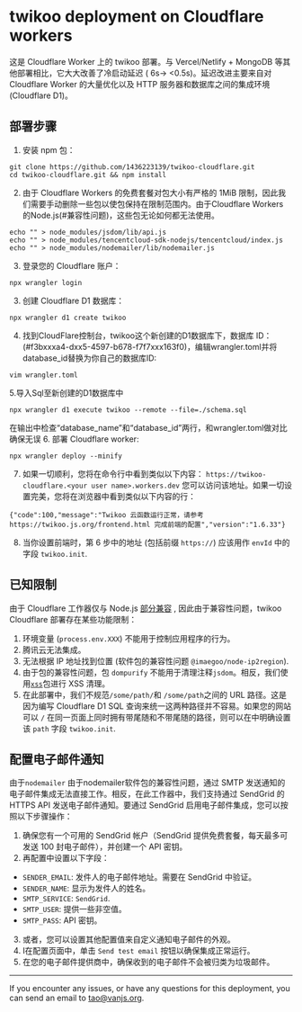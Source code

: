 # twikoo deployment on Cloudflare workers

这是 Cloudflare Worker 上的 twikoo 部署。与 Vercel/Netlify + MongoDB 等其他部署相比，它大大改善了冷启动延迟 ( 6s-> <0.5s)。延迟改进主要来自对 Cloudflare Worker 的大量优化以及 HTTP 服务器和数据库之间的集成环境 (Cloudflare D1)。

## 部署步骤

1. 安装 npm 包：
  ```shell
  git clone https://github.com/1436223139/twikoo-cloudflare.git
  cd twikoo-cloudflare.git && npm install
  ```
2. 由于 Cloudflare Workers 的免费套餐对包大小有严格的 1MiB 限制，因此我们需要手动删除一些包以使包保持在限制范围内。由于Cloudflare Workers 的Node.js(#兼容性问题)，这些包无论如何都无法使用。
  ```shell
  echo "" > node_modules/jsdom/lib/api.js
  echo "" > node_modules/tencentcloud-sdk-nodejs/tencentcloud/index.js
  echo "" > node_modules/nodemailer/lib/nodemailer.js
  ```
3. 登录您的 Cloudflare 账户：
  ```shell
  npx wrangler login
  ```
3. 创建 Cloudflare D1 数据库：
  ```shell
  npx wrangler d1 create twikoo
  ```
4. 找到CloudFlare控制台，twikoo这个新创建的D1数据库下，数据库 ID：(#f3bxxxa4-dxx5-4597-b678-f7f7xxx163f0)，编辑wrangler.toml并将database_id替换为你自己的数据库ID:
  ```shell
  vim wrangler.toml
  ```
5.导入Sql至新创建的D1数据库中
  ```shell
  npx wrangler d1 execute twikoo --remote --file=./schema.sql
  ``` 
在输出中检查“database_name”和“database_id”两行，和wrangler.toml做对比确保无误
6. 部署 Cloudflare worker:
  ```shell
  npx wrangler deploy --minify
  ```
7. 如果一切顺利，您将在命令行中看到类似以下内容： `https://twikoo-cloudflare.<your user name>.workers.dev` 您可以访问该地址。如果一切设置完美，您将在浏览器中看到类似以下内容的行：
  ```
  {"code":100,"message":"Twikoo 云函数运行正常，请参考 https://twikoo.js.org/frontend.html 完成前端的配置","version":"1.6.33"}
  ```
8. 当你设置前端时，第 6 步中的地址 (包括前缀 `https://`) 应该用作 `envId` 中的字段 `twikoo.init`.

## 已知限制

由于 Cloudflare 工作器仅与 Node.js [部分兼容](https://developers.cloudflare.com/workers/runtime-apis/nodejs/) , 因此由于兼容性问题，twikoo Cloudflare 部署存在某些功能限制：

1. 环境变量 (`process.env.XXX`) 不能用于控制应用程序的行为。
2. 腾讯云无法集成。
3. 无法根据 IP 地址找到位置 (软件包的兼容性问题 `@imaegoo/node-ip2region`).
4. 由于包的兼容性问题，包 `dompurify` 不能用于清理注释`jsdom`。相反，我们使用[`xss`](https://www.npmjs.com/package/xss)包进行 XSS 清理。
5. 在此部署中，我们不规范`/some/path/`和 `/some/path`之间的 URL 路径。这是因为编写 Cloudflare D1 SQL 查询来统一这两种路径并不容易。如果您的网站可以 `/` 在同一页面上同时拥有带尾随和不带尾随的路径，则可以在中明确设置该 `path` 字段 `twikoo.init`.

## 配置电子邮件通知

由于`nodemailer` 由于nodemailer软件包的兼容性问题，通过 SMTP 发送通知的电子邮件集成无法直接工作。相反，在此工作器中，我们支持通过 SendGrid 的 HTTPS API 发送电子邮件通知。要通过 SendGrid 启用电子邮件集成，您可以按照以下步骤操作：
1. 确保您有一个可用的 SendGrid 帐户（SendGrid 提供免费套餐，每天最多可发送 100 封电子邮件），并创建一个 API 密钥。
2. 再配置中设置以下字段：
  * `SENDER_EMAIL`: 发件人的电子邮件地址。需要在 SendGrid 中验证。
  * `SENDER_NAME`: 显示为发件人的姓名。
  * `SMTP_SERVICE`: `SendGrid`.
  * `SMTP_USER`: 提供一些非空值。
  * `SMTP_PASS`: API 密钥。
3. 或者，您可以设置其他配置值来自定义通知电子邮件的外观。
4. I在配置页面中，单击 `Send test email` 按钮以确保集成正常运行。
5. 在您的电子邮件提供商中，确保收到的电子邮件不会被归类为垃圾邮件。

---

If you encounter any issues, or have any questions for this deployment, you can send an email to tao@vanjs.org.
